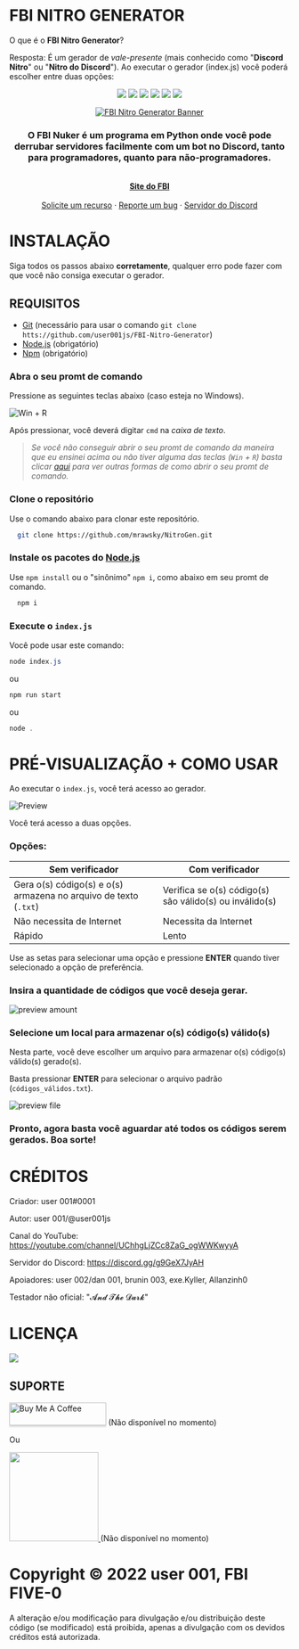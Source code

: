 # FBI NITRO GENERATOR
O que é o **FBI Nitro Generator**?

Resposta: É um gerador de *vale-presente* (mais conhecido como "**Discord Nitro**" ou "**Nitro do Discord**"). Ao executar o gerador (index.js) você poderá escolher entre duas opções:


<div id="top"></div>
<p align="center">
<img src=https://img.shields.io/github/languages/top/user001js/FBI-Nitro-Generator?colors=6699ff&style=for-the-badge />
<img src=https://img.shields.io/github/stars/user001js/FBI-Nitro-Generator?color=6699ff&style=for-the-badge />
<img src=https://img.shields.io/github/issues/user001js/FBI-Nitro-Generator?color=6699ff&style=for-the-badge />
<img src=https://img.shields.io/github/forks/user001js/FBI-Nitro-Generator?color=6699ff&style=for-the-badge />
<img src=https://img.shields.io/github/license/user001js/FBI-Nitro-Generator?color=6699ff&style=for-the-badge />
<img src=https://img.shields.io/github/downloads/user001js/FBI-Nitro-Generator/total?color=6699ff&style=for-the-badge />
</p>
<p align="center">
  <a href="https://github.com/user001js/FBI-Nitro-Generator">
    <img src="https://user-images.githubusercontent.com/101312928/173217124-76c8f56c-92e5-4fdb-945f-f92fa9afef97.png" alt="FBI Nitro Generator Banner">
  </a>
  
  <h3 align="center">O FBI Nuker é um programa em Python onde você pode derrubar servidores facilmente com um bot no Discord, tanto para programadores, quanto para não-programadores.</h3>
  <p align="center">
    <br />
    <a href="https://fbifive-0.wixsite.com/info"><strong>Site do FBI</strong></a>
    <br />
    <br />
    <a href="https://github.com/user001js/FBI-Nitro-Generator/issues">Solicite um recurso</a>
    ·
    <a href="https://github.com/user001js/FBI-Nitro-Generator/issues">Reporte um bug</a>
    ·
    <a href="https://discord.gg/g9GeX7JyAH">Servidor do Discord</a>
  </p>
</p>

# INSTALAÇÃO

Siga todos os passos abaixo **corretamente**, qualquer erro pode fazer com que você não consiga executar o gerador.

## REQUISITOS
- [Git](https://git-scm.com/downloads) (necessário para usar o comando `git clone htts://github.com/user001js/FBI-Nitro-Generator`)
- [Node.js](https://nodejs.org) (obrigatório)
- [Npm](https://dicasdejavascript.com.br/instalacao-do-nodejs-e-npm-no-windows-passo-a-passo/) (obrigatório)

### Abra o seu promt de comando
<p align="left">
  Pressione as seguintes teclas abaixo (caso esteja no Windows).
 </p>
 
![Win + R](https://user-images.githubusercontent.com/101312928/173224345-87378719-69c3-4662-9ea0-e7619f208628.png?width=400&height=200)

Após pressionar, você deverá digitar `cmd` na *caixa de texto*.

> *Se você não conseguir abrir o seu promt de comando da maneira que eu ensinei acima ou não tiver alguma das teclas (`Win` + `R`) basta clicar [aqui](https://tecnoblog.net/responde/7-maneiras-de-abrir-o-prompt-de-comando-no-windows-10-e-11/#:~:text=Pressione%20as%20teclas%20Windows%20%2B%20R,depois%20clique%20em%20“OK”.) para ver outras formas de como abrir o seu promt de comando.*
### Clone o repositório
Use o comando abaixo para clonar este repositório.

```bash
  git clone https://github.com/mrawsky/NitroGen.git
```

### Instale os pacotes do [Node.js](https://nodejs.org)
Use `npm install` ou o "sinônimo" `npm i`, como abaixo em seu promt de comando.
```bash
  npm i
```

### Execute o `index.js`
Você pode usar este comando:

```java
node index.js
```
ou
```bash
npm run start
```
ou 
```java
node .
```

# PRÉ-VISUALIZAÇÃO + COMO USAR
Ao executar o `index.js`, você terá acesso ao gerador.

![Preview](https://user-images.githubusercontent.com/101312928/173227107-4fbc3b37-63f6-4c81-b3a5-f34205ed1c7b.png)

Você terá acesso a duas opções.

### Opções:
| Sem verificador | Com verificador |
| --- | --- |
| Gera o(s) código(s) e o(s) armazena no arquivo de texto (`.txt`) | Verifica se o(s) código(s) são válido(s) ou inválido(s) |
| Não necessita de Internet | Necessita da Internet |
| Rápido | Lento |

Use as setas para selecionar uma opção e pressione **ENTER** quando tiver selecionado a opção de preferência.

### Insira a quantidade de códigos que você deseja gerar.

![preview amount](https://user-images.githubusercontent.com/101312928/173228182-8c6ee807-089a-48a0-b7c7-5fb1dafa4a34.png)

### Selecione um local para armazenar o(s) código(s) válido(s)
Nesta parte, você deve escolher um arquivo para armazenar o(s) código(s) válido(s) gerado(s).

Basta pressionar **ENTER** para selecionar o arquivo padrão (`códigos_válidos.txt`).

![preview file](https://user-images.githubusercontent.com/101312928/173228382-9c96c5ab-759c-422e-a43b-01c19d8c0963.png)

### **Pronto, agora basta você aguardar até todos os códigos serem gerados. Boa sorte!**

# CRÉDITOS

Criador: user 001#0001

Autor: user 001/@user001js

Canal do YouTube: https://youtube.com/channel/UChhgLjZCc8ZaG_ogWWKwyyA

Servidor do Discord: https://discord.gg/g9GeX7JyAH

Apoiadores: user 002/dan 001, brunin 003, exe.Kyller, Allanzinh0

Testador não oficial: "𝓐𝓷𝓭 𝓣𝓱𝓮 𝓓𝓪𝓻𝓴"

# LICENÇA

<div id="top"></div>
<p align="left">
<img src=https://img.shields.io/github/license/user001js/FBI-Nitro-Generator?color=6699ff&style=for-the-badge />
  </p>

## SUPORTE

<a href="https://www.buymeacoffee.com/user001js" target="_blank"><img src="https://www.buymeacoffee.com/assets/img/custom_images/purple_img.png" alt="Buy Me A Coffee" style="height: 41px !important;width: 174px !important;box-shadow: 0px 3px 2px 0px rgba(190, 190, 190, 0.5) !important;-webkit-box-shadow: 0px 3px 2px 0px rgba(190, 190, 190, 0.5) !important;" ></a> (Não disponível no momento)

<p>Ou</p> 

<a href="https://www.patreon.com/user001js">
	<img src="https://c5.patreon.com/external/logo/become_a_patron_button@2x.png" width="160">
</a> (Não disponível no momento)
</p >

# Copyright © 2022 user 001, FBI FIVE-0

A alteração e/ou modificação para divulgação e/ou distribuição deste código (se modificado) está proibida, apenas a divulgação com os devidos créditos está autorizada.

